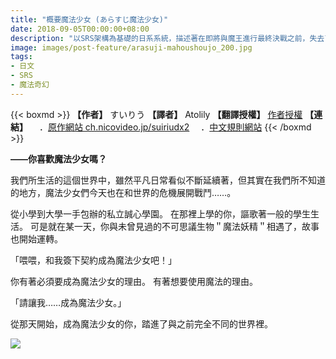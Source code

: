 ```yaml
---
title: "概要魔法少女 (あらすじ魔法少女)"
date: 2018-09-05T00:00:00+08:00
description: "以SRS架構為基礎的日系系統，描述著在即將與魔王進行最終決戰之前，失去了至今為止記憶的魔法少女，為了打倒魔王，尋找記憶的故事。"
image: images/post-feature/arasuji-mahoushoujo_200.jpg
tags: 
- 日文
- SRS
- 魔法奇幻
---
```

{{< boxmd >}}
**【作者】** すいりう
**【譯者】** Atolily
**【翻譯授權】** [作者授權](https://i.imgur.com/qt14ez0.png)
**【連結】**
　．[原作網站 ch.nicovideo.jp/suiriudx2](http://ch.nicovideo.jp/suiriudx2/blomaga/ar1163405)
　．[中文規則網站](https://sites.google.com/site/arasujimahoushoujo/home)
{{< /boxmd >}}

<b>——你喜歡魔法少女嗎？</b>

我們所生活的這個世界中，雖然平凡日常看似不斷延續著，但其實在我們所不知道的地方，魔法少女們今天也在和世界的危機展開戰鬥……。

從小學到大學一手包辦的私立誠心學園。
在那裡上學的你，謳歌著一般的學生生活。
可是就在某一天，你與未曾見過的不可思議生物＂魔法妖精＂相遇了，故事也開始運轉。

「喂喂，和我簽下契約成為魔法少女吧！」

你有著必須要成為魔法少女的理由。
有著想要使用魔法的理由。

「請讓我……成為魔法少女。」

從那天開始，成為魔法少女的你，踏進了與之前完全不同的世界裡。


<img src='https://sites.google.com/site/arasujimahoushoujo/_/rsrc/1536129131248/home/2e5ab72404d9e50287bec6629b88eea268f54b9b.jpg'>